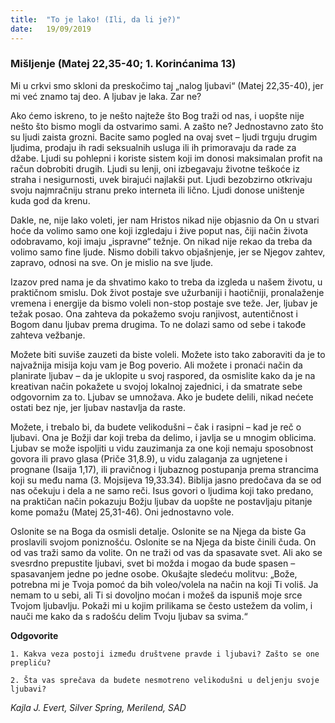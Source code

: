 ```yaml
---
title:  "To je lako! (Ili, da li je?)"
date:   19/09/2019
---
```


### Mišljenje (Matej 22,35-40; 1. Korinćanima 13)

Mi u crkvi smo skloni da preskočimo taj „nalog ljubavi“ (Matej 22,35-40), jer mi već znamo taj deo. A ljubav je laka. Zar ne?

Ako ćemo iskreno, to je nešto najteže što Bog traži od nas, i uopšte nije nešto što bismo mogli da ostvarimo sami. A zašto ne? Jednostavno zato što su ljudi zaista grozni. Bacite samo pogled na ovaj svet – ljudi trguju drugim ljudima, prodaju ih radi seksualnih usluga ili ih primoravaju da rade za džabe. Ljudi su pohlepni i koriste sistem koji im donosi maksimalan profit na račun dobrobiti drugih. Ljudi su lenji, oni izbegavaju životne teškoće iz straha i nesigurnosti, uvek birajući najlakši put. Ljudi bezobzirno otkrivaju svoju najmračniju stranu preko interneta ili lično. Ljudi donose uništenje kuda god da krenu.  

Dakle, ne, nije lako voleti, jer nam Hristos nikad nije objasnio da On u stvari hoće da volimo samo one koji izgledaju i žive poput nas, čiji način života odobravamo, koji imaju „ispravne“ težnje. On nikad nije rekao da treba da volimo samo fine ljude. Nismo dobili takvo objašnjenje, jer se Njegov zahtev, zapravo, odnosi na sve. On je mislio na sve ljude.

Izazov pred nama je da shvatimo kako to treba da izgleda u našem životu, u praktičnom smislu. Dok život postaje sve užurbaniji i haotičniji, pronalaženje vremena i energije da bismo voleli non-stop postaje sve teže. Jer, ljubav je težak posao. Ona zahteva da pokažemo svoju ranjivost, autentičnost i Bogom danu ljubav prema drugima. To ne dolazi samo od sebe i takođe zahteva vežbanje.

Možete biti suviše zauzeti da biste voleli. Možete isto tako zaboraviti da je to najvažnija misija koju vam je Bog poverio. Ali možete i pronaći način da planirate ljubav – da je uklopite u svoj raspored, da osmislite kako da je na kreativan način pokažete u svojoj lokalnoj zajednici, i da smatrate sebe odgovornim za to. Ljubav se umnožava. Ako je budete delili, nikad nećete ostati bez nje, jer ljubav nastavlja da raste.

Možete, i trebalo bi, da budete velikodušni – čak i rasipni – kad je reč o ljubavi. Ona je Božji dar koji treba da delimo, i javlja se u mnogim oblicima. Ljubav se može ispoljiti u vidu zauzimanja za one koji nemaju sposobnost govora ili pravo glasa (Priče 31,8.9), u vidu zalaganja za ugnjetene i prognane (Isaija 1,17), ili pravičnog i ljubaznog postupanja prema strancima koji su među nama (3. Mojsijeva 19,33.34). Biblija jasno predočava da se od nas očekuju i dela a ne samo reči. Isus govori o ljudima koji tako predano, na praktičan način pokazuju Božju ljubav da uopšte ne postavljaju pitanje kome pomažu (Matej 25,31-46). Oni jednostavno vole.

Oslonite se na Boga da osmisli detalje. Oslonite se na Njega da biste Ga proslavili svojom poniznošću. Oslonite se na Njega da biste činili čuda. On od vas traži samo da volite. On ne traži od vas da spasavate svet. Ali ako se svesrdno prepustite ljubavi, svet bi možda i mogao da bude spasen – spasavanjem jedne po jedne osobe. Okušajte sledeću molitvu: „Bože, potrebna mi je Tvoja pomoć da bih voleo/volela na način na koji Ti voliš. Ja nemam to u sebi, ali Ti si dovoljno moćan i možeš da ispuniš moje srce Tvojom ljubavlju. Pokaži mi u kojim prilikama se često ustežem da volim, i nauči me kako da s radošću delim Tvoju ljubav sa svima.“

**Odgovorite**

`1.	Kakva veza postoji između društvene pravde i ljubavi? Zašto se one prepliću?`

`2.	Šta vas sprečava da budete nesmotreno velikodušni u deljenju svoje ljubavi? `

*Kajla J. Evert, Silver Spring, Merilend, SAD*
